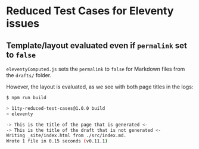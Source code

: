 # Reduced Test Cases for Eleventy issues

## Template/layout evaluated even if `permalink` set to `false`

`eleventyComputed.js` sets the `permalink` to `false` for Markdown files from the `drafts/` folder.

However, the layout is evaluated, as we see with both page titles in the logs:

```bash
$ npm run build

> 11ty-reduced-test-cases@1.0.0 build
> eleventy

-> This is the title of the page that is generated <-
-> This is the title of the draft that is not generated <-
Writing _site/index.html from ./src/index.md.
Wrote 1 file in 0.15 seconds (v0.11.1)
```
